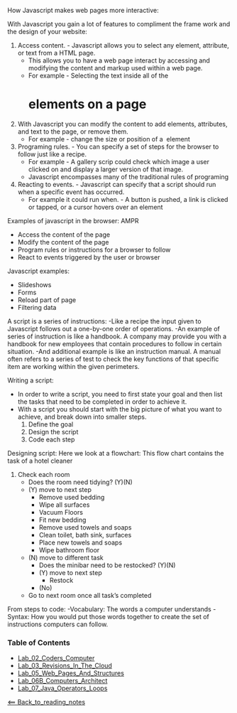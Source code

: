 How Javascript makes web pages more interactive:

With Javascript you gain a lot of features to compliment the frame work and the design of your website:
1. Access content. - Javascript allows you to select any element, attribute, or text from a HTML page. 
    - This allows you to have a web page interact by accessing and modifying the content and markup used within a web page.
    - For example - Selecting the text inside all of the <h1> elements on a page
2. With Javascript you can modify the content to add elements, attributes, and text to the page, or remove them.
    - For example - change the size or position of a <img> element 
3. Programing rules. - You can specify a set of steps for the browser to follow just like a recipe.
    - For example - A gallery scrip could check which image a user clicked on and display a larger version of that image. 
    -  Javascript encompasses many of the traditional rules of programing
4. Reacting to events. - Javascript can specify that a script should run when a specific event has occurred.
    - For example it could run when. - A button is pushed, a link is clicked or tapped, or a cursor hovers over an element

Examples of javascript in the browser: AMPR
- Access the content of the page
- Modify the content of the page
- Program rules or instructions for a browser to follow
- React to events triggered by the user or browser

Javascript examples:
- Slideshows
- Forms
- Reload part of page
- Filtering data

A script is a series of instructions:
 -Like a recipe the input given to Javascript follows out a one-by-one order of operations. 
-An example of series of instruction is like a handbook. A company may provide you with a handbook for new employees that contain procedures to follow in certain situation. 
-And additional example is like an instruction manual. A manual often refers to a series of test to check the key functions of that specific item are working within the given perimeters. 

Writing a script:
- In order to write a script, you need to first state your goal and then list the tasks that need to be completed in order to achieve it. 
- With a script you should start with the big picture of what you want to achieve, and break down into smaller steps. 
    1. Define the goal
    2. Design the script
    3. Code each step

Designing script:
Here we look at a flowchart: This flow chart contains the task of a hotel cleaner
1. Check each room
    - Does the room need tidying? (Y)(N)
    - (Y) move to next step
        * Remove used bedding
        * Wipe all surfaces
        * Vacuum Floors
        * Fit new bedding
        * Remove used towels and soaps
        * Clean toilet, bath sink, surfaces
        * Place new towels and soaps
        * Wipe bathroom floor
    - (N) move to different task
        * Does the minibar need to be restocked? (Y)(N)
        * (Y) move to next step
            * Restock
        * (No)
    - Go to next room once all task’s completed

From steps to code:
-Vocabulary: The words a computer understands
-Syntax: How you would put those words together to create the set of instructions computers can follow.

### Table of Contents
- [Lab_02_Coders_Computer](Lab02CodersComputer.md)
- [Lab_03_Revisions_In_The_Cloud](Lab03RevisionsInTheCloud.md)
- [Lab_05_Web_Pages_And_Structures](Lab05WebPagesAndStructures.md)
- [Lab_06B_Computers_Architect](Lab06BComputersArchitect.md)
- [Lab_07_Java_Operators_Loops](Lab07JavaOperatorsLoops.md)

[<== Back_to_reading_notes](https://jtaisey389.github.io/reading-notes/)